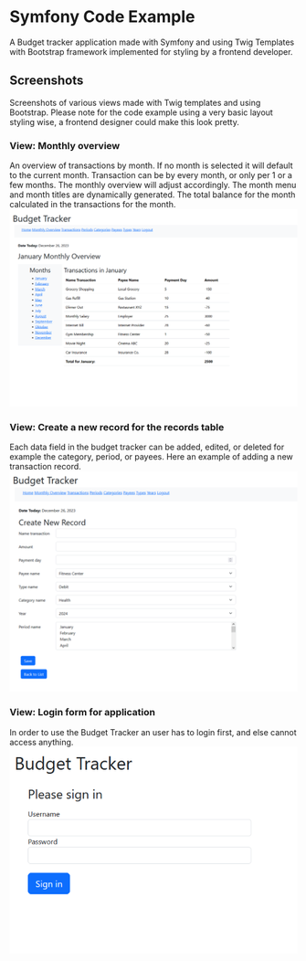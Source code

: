 # Symfony Code Example

A Budget tracker application made with Symfony and using Twig Templates with Bootstrap framework implemented for styling by a frontend developer.

## Screenshots
Screenshots of various views made with Twig templates and using Bootstrap. Please note for the code example using a very basic layout styling wise, a frontend designer could make this look pretty.

### View: Monthly overview
An overview of transactions by month. If no month is selected it will default to the current month. Transaction can be by every month, or only per 1 or a few months. The monthly overview will adjust accordingly.
The month menu and month titles are dynamically generated. The total balance for the month calculated in the transactions for the month.
![screenshot of Symfony code example](https://github.com/CodezPoet/code_examples/blob/main/screenshots/symfony_budget_tracker_code_example_screenshot.png)
### View: Create a new record for the records table
Each data field in the budget tracker can be added, edited, or deleted for example the category, period, or payees.  Here an example of adding a new transaction record.
![screenshot of Symfony code example](https://github.com/CodezPoet/code_examples/blob/main/screenshots/symfony_budget_tracker_code_example__record_form_screenshot.png)
### View: Login form for application
In order to use the Budget Tracker an user has to login first, and else cannot access anything.
![screenshot of Symfony code example](https://github.com/CodezPoet/code_examples/blob/main/screenshots/symfony_budget_tracker_code_example__login_form_screenshot.png)
